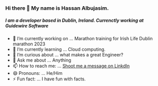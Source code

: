 ### Hi there 👋 My name is Hassan Albujasim. 
##### I am a developer based in Dublin, Ireland. Currenctly working at Guidewire Software

- 🔭 I’m currently working on ... Marathon training for Irish Life Dublin marathon 2023
- 🌱 I’m currently learning ... Cloud computing.
- 🤔 I’m curious about ... what makes a great Engineer?
- 💬 Ask me about ... Anything
- 📫 How to reach me: ... [Shoot me a message on LinkdIn](https://www.linkedin.com/in/hassanajaj/)
- 😄 Pronouns: ... He/Him
- ⚡ Fun fact: ... I have fun with facts.
